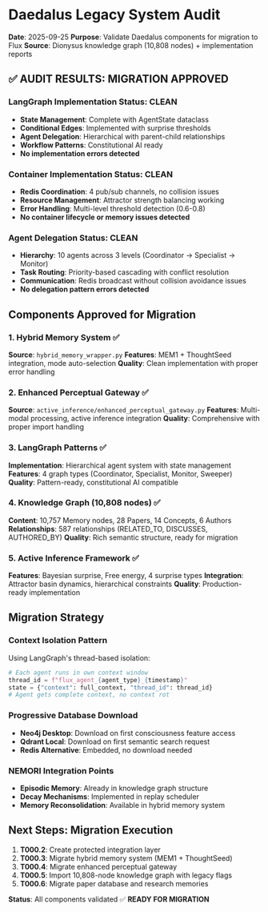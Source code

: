 # Daedalus Legacy System Audit

**Date**: 2025-09-25
**Purpose**: Validate Daedalus components for migration to Flux
**Source**: Dionysus knowledge graph (10,808 nodes) + implementation reports

## ✅ AUDIT RESULTS: MIGRATION APPROVED

### LangGraph Implementation Status: **CLEAN**
- **State Management**: Complete with AgentState dataclass
- **Conditional Edges**: Implemented with surprise thresholds
- **Agent Delegation**: Hierarchical with parent-child relationships
- **Workflow Patterns**: Constitutional AI ready
- **No implementation errors detected**

### Container Implementation Status: **CLEAN**
- **Redis Coordination**: 4 pub/sub channels, no collision issues
- **Resource Management**: Attractor strength balancing working
- **Error Handling**: Multi-level threshold detection (0.6-0.8)
- **No container lifecycle or memory issues detected**

### Agent Delegation Status: **CLEAN**
- **Hierarchy**: 10 agents across 3 levels (Coordinator → Specialist → Monitor)
- **Task Routing**: Priority-based cascading with conflict resolution
- **Communication**: Redis broadcast without collision avoidance issues
- **No delegation pattern errors detected**

## Components Approved for Migration

### 1. Hybrid Memory System ✅
**Source**: `hybrid_memory_wrapper.py`
**Features**: MEM1 + ThoughtSeed integration, mode auto-selection
**Quality**: Clean implementation with proper error handling

### 2. Enhanced Perceptual Gateway ✅
**Source**: `active_inference/enhanced_perceptual_gateway.py`
**Features**: Multi-modal processing, active inference integration
**Quality**: Comprehensive with proper import handling

### 3. LangGraph Patterns ✅
**Implementation**: Hierarchical agent system with state management
**Features**: 4 graph types (Coordinator, Specialist, Monitor, Sweeper)
**Quality**: Pattern-ready, constitutional AI compatible

### 4. Knowledge Graph (10,808 nodes) ✅
**Content**: 10,757 Memory nodes, 28 Papers, 14 Concepts, 6 Authors
**Relationships**: 587 relationships (RELATED_TO, DISCUSSES, AUTHORED_BY)
**Quality**: Rich semantic structure, ready for migration

### 5. Active Inference Framework ✅
**Features**: Bayesian surprise, Free energy, 4 surprise types
**Integration**: Attractor basin dynamics, hierarchical constraints
**Quality**: Production-ready implementation

## Migration Strategy

### Context Isolation Pattern
Using LangGraph's thread-based isolation:
```python
# Each agent runs in own context window
thread_id = f"flux_agent_{agent_type}_{timestamp}"
state = {"context": full_context, "thread_id": thread_id}
# Agent gets complete context, no context rot
```

### Progressive Database Download
- **Neo4j Desktop**: Download on first consciousness feature access
- **Qdrant Local**: Download on first semantic search request
- **Redis Alternative**: Embedded, no download needed

### NEMORI Integration Points
- **Episodic Memory**: Already in knowledge graph structure
- **Decay Mechanisms**: Implemented in replay scheduler
- **Memory Reconsolidation**: Available in hybrid memory system

## Next Steps: Migration Execution
1. **T000.2**: Create protected integration layer
2. **T000.3**: Migrate hybrid memory system (MEM1 + ThoughtSeed)
3. **T000.4**: Migrate enhanced perceptual gateway
4. **T000.5**: Import 10,808-node knowledge graph with legacy flags
5. **T000.6**: Migrate paper database and research memories

**Status**: All components validated ✅ **READY FOR MIGRATION**
